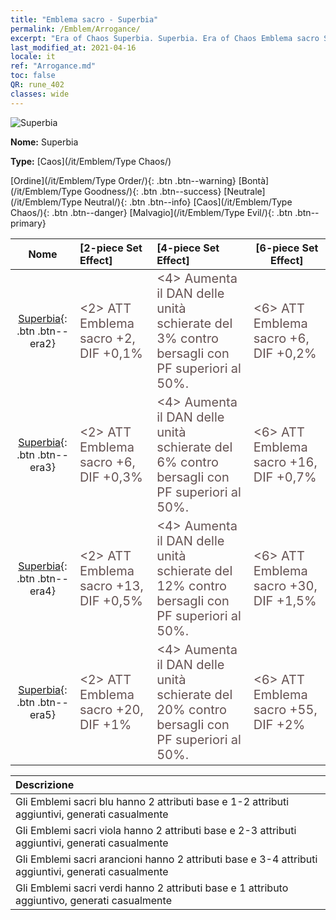 ```yaml
---
title: "Emblema sacro - Superbia"
permalink: /Emblem/Arrogance/
excerpt: "Era of Chaos Superbia. Superbia. Era of Chaos Emblema sacro Superbia. Era of Chaos Caos Superbia"
last_modified_at: 2021-04-16
locale: it
ref: "Arrogance.md"
toc: false
QR: rune_402
classes: wide
---
```


  ![Superbia](/images/r/rune_icon_402.png)

 **Nome:** Superbia

 **Type:** [Caos](/it/Emblem/Type Chaos/)

  [Ordine](/it/Emblem/Type Order/){: .btn .btn--warning}   [Bontà](/it/Emblem/Type Goodness/){: .btn .btn--success}   [Neutrale](/it/Emblem/Type Neutral/){: .btn .btn--info}   [Caos](/it/Emblem/Type Chaos/){: .btn .btn--danger}   [Malvagio](/it/Emblem/Type Evil/){: .btn .btn--primary} 

  |  Nome    | [2-piece Set Effect] | [4-piece Set Effect] | [6-piece Set Effect]  | 
  |:-----------------------:|:-------------------|:-----------------|----------------| 
  | [Superbia](/it/Emblem/Arrogance/){: .btn .btn--era2} | <span style="color: #645252;font-size:20px">&lt;2&gt; ATT Emblema sacro +2, DIF +0,1%</span> | <span style="color: #645252;font-size:20px">&lt;4&gt; Aumenta il DAN delle unità schierate del 3% contro bersagli con PF superiori al 50%.</span> | <span style="color: #645252;font-size:20px">&lt;6&gt; ATT Emblema sacro +6, DIF +0,2%</span> | 
  | [Superbia](/it/Emblem/Arrogance/){: .btn .btn--era3} | <span style="color: #645252;font-size:20px">&lt;2&gt; ATT Emblema sacro +6, DIF +0,3%</span> | <span style="color: #645252;font-size:20px">&lt;4&gt; Aumenta il DAN delle unità schierate del 6% contro bersagli con PF superiori al 50%.</span> | <span style="color: #645252;font-size:20px">&lt;6&gt; ATT Emblema sacro +16, DIF +0,7%</span> | 
  | [Superbia](/it/Emblem/Arrogance/){: .btn .btn--era4} | <span style="color: #645252;font-size:20px">&lt;2&gt; ATT Emblema sacro +13, DIF +0,5%</span> | <span style="color: #645252;font-size:20px">&lt;4&gt; Aumenta il DAN delle unità schierate del 12% contro bersagli con PF superiori al 50%.</span> | <span style="color: #645252;font-size:20px">&lt;6&gt; ATT Emblema sacro +30, DIF +1,5%</span> | 
  | [Superbia](/it/Emblem/Arrogance/){: .btn .btn--era5} | <span style="color: #645252;font-size:20px">&lt;2&gt; ATT Emblema sacro +20, DIF +1%</span> | <span style="color: #645252;font-size:20px">&lt;4&gt; Aumenta il DAN delle unità schierate del 20% contro bersagli con PF superiori al 50%.</span> | <span style="color: #645252;font-size:20px">&lt;6&gt; ATT Emblema sacro +55, DIF +2%</span> | 

  |         Descrizione            | 
  |:-------------------------------|
  | Gli Emblemi sacri blu hanno 2 attributi base e 1-2 attributi aggiuntivi, generati casualmente |
  | Gli Emblemi sacri viola hanno 2 attributi base e 2-3 attributi aggiuntivi, generati casualmente |
  | Gli Emblemi sacri arancioni hanno 2 attributi base e 3-4 attributi aggiuntivi, generati casualmente |
  | Gli Emblemi sacri verdi hanno 2 attributi base e 1 attributo aggiuntivo, generati casualmente |
